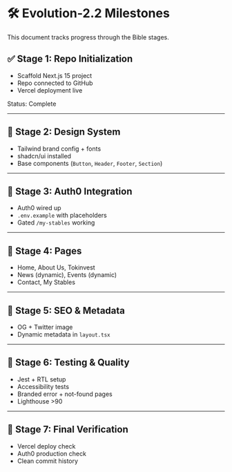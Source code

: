 # 🛠 Evolution-2.2 Milestones

This document tracks progress through the Bible stages.

## ✅ Stage 1: Repo Initialization

- Scaffold Next.js 15 project
- Repo connected to GitHub
- Vercel deployment live

Status: Complete

---

## 🔲 Stage 2: Design System

- Tailwind brand config + fonts
- shadcn/ui installed
- Base components (`Button`, `Header`, `Footer`, `Section`)

---

## 🔲 Stage 3: Auth0 Integration

- Auth0 wired up
- `.env.example` with placeholders
- Gated `/my-stables` working

---

## 🔲 Stage 4: Pages

- Home, About Us, Tokinvest
- News (dynamic), Events (dynamic)
- Contact, My Stables

---

## 🔲 Stage 5: SEO & Metadata

- OG + Twitter image
- Dynamic metadata in `layout.tsx`

---

## 🔲 Stage 6: Testing & Quality

- Jest + RTL setup
- Accessibility tests
- Branded error + not-found pages
- Lighthouse >90

---

## 🔲 Stage 7: Final Verification

- Vercel deploy check
- Auth0 production check
- Clean commit history
